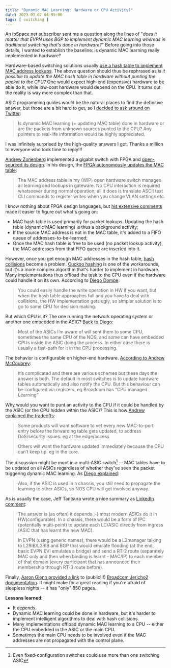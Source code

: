 ```yaml
---
title: "Dynamic MAC Learning: Hardware or CPU Activity?"
date: 2023-03-07 06:59:00
tags: [ switching ]
---
```

An ipSpace.net subscriber sent me a question along the lines of "_does it matter that EVPN uses BGP to implement dynamic MAC learning whereas in traditional switching that's done in hardware?_" Before going into those details, I wanted to establish the baseline: is dynamic MAC learning really implemented in hardware?

Hardware-based switching solutions usually [use a hash table to implement MAC address lookups](https://blog.ipspace.net/2022/02/packet-forwarding-header-lookup.html). The above question should thus be rephrased as _is it possible to update the MAC hash table in hardware without punting the packet to the CPU?_ One would expect high-end (expensive) hardware to be able do it, while low-cost hardware would depend on the CPU. It turns out the reality is way more complex than that. 
<!--more-->
ASIC programming guides would be the natural places to find the definitive answer, but those are a bit hard to get, so I [decided to ask around on Twitter](https://twitter.com/ioshints/status/1631319387096399872):

> Is dynamic MAC learning (= updating MAC table) done in hardware or are the packets from unknown sources punted to the CPU? Any pointers to real-life information would be highly appreciated.

I was infinitely surprised by the high-quality answers I got. Thanks a million to everyone who took time to reply!!!

[Andrew Zonenberg](https://twitter.com/azonenberg) implemented a gigabit switch with FPGA and [open-sourced its design](https://github.com/azonenberg/latentpacket/tree/master/latentred). In his design, the [FPGA autonomously updates the MAC table](https://twitter.com/azonenberg/status/1631347089736372225):

> The MAC address table in my (WIP) open hardware switch manages all learning and lookups in gateware. No CPU interaction is required whatsoever during normal operation; all it does is translate ASCII text CLI commands to register writes when you change VLAN settings etc.

I know nothing about FPGA design languages, but [his extensive comments](https://github.com/azonenberg/latentpacket/blob/master/latentred/rtl/fabric/MACAddressTable.sv?ts=4#L34) made it easier to figure out what's going on:

* MAC hash table is used primarily for packet lookups. Updating the hash table (dynamic MAC learning) is thus a background activity;
* If the source MAC address is not in the MAC table, it's added to a FIFO queue of addresses-to-be-learned;
* Once the MAC hash table is free to be used (no packet lookup activity), the MAC addresses from that FIFO queue are inserted into it.

However, once you get enough MAC addresses in the hash table, [hash collisions](https://en.wikipedia.org/wiki/Hash_collision) become a problem. [Cuckoo hashing](https://en.wikipedia.org/wiki/Cuckoo_hashing) is one of the workarounds, but it's a more complex algorithm that's harder to implement in hardware. Many implementations thus offload the task to the CPU even if the hardware could handle it on its own. According to [Diego Dompe](https://twitter.com/ddompe/status/1631324559264677891):

> You could easily handle the write operation in HW if you want, but when the hash table approaches full and you have to deal with collisions, the HW implementation gets ugly, so simpler solution is to go to some CPU for decision making.

But which CPU is it? The one running the network operating system or another one embedded in the ASIC? [Back to Diego](https://twitter.com/ddompe/status/1631324207677054977):

> Most of the ASICs I’m aware of will sent them to some CPU, sometimes the same CPU of the NOS, and some can have embedded CPUs inside the ASIC doing the process. In either case there is usually a fast-path for it in the CPU processing.

The behavior is configurable on higher-end hardware. [According to Andrew McCoubrey](https://twitter.com/mccoubr/status/1631322837137989632):

> It’s complicated and there are various schemes but these days the answer is both. The default in most switches is to update hardware tables automatically and also notify the CPU. But this behaviour can be configured via registers, eg Broadcom has “CPU managed Learning”

Why would you want to punt an activity to the CPU if it could be handled by the ASIC (or the CPU hidden within the ASIC)? This is how [Andrew explained the tradeoffs](https://twitter.com/mccoubr/status/1631356239249567745):

> Some products will want software to vet every new MAC-to-port entry before the forwarding table gets updated, to address DoS/security issues. eg at the edge/access
>
> Others will want the hardware updated immediately because the CPU can’t keep up. eg in the core.

The discussion might be moot in a multi-ASIC switch[^MA] -- MAC tables have to be updated on all ASICs regardless of whether they've seen the packet triggering dynamic MAC learning. As [Diego explained](https://twitter.com/ddompe/status/1631324758909263872):

> Also, if the ASIC is used in a chassis, you still need to propagate the learning to other ASICs, so NOS CPU will get involved anyway.

As is usually the case, Jeff Tantsura wrote a nice summary as [LinkedIn comment](https://www.linkedin.com/feed/update/urn:li:activity:7038768712052559872/):

> The answer is (as often) it depends ;-) most modern ASICs do it in HW(configurable). In a chassis, there would be a form of IPC (potentially multi-point) to update each LC/ASIC directly from ingress (ASIC that has learnt the new MAC).
>
> In EVPN (using generic names), there would be a L2manager talking to L2RIB/L3RIB and BGP that would emulate flooding (at the end, basic EVPN EVI emulates a bridge) and send a RT-2 route (separately MAC only and then when binding is learnt - MAC/IP) to each member of that domain (every participant that has announced their membership through RT-3 route before).

Finally, [Aaron Glenn provided a link](https://twitter.com/networkservice/status/1631329668866494467) to (public!!!) [Broadcom Jericho2 documentation](https://docs.broadcom.com/doc/88690-88800-88480-88280-Packet-Processing-Programming-Guide). It might make for a great reading if you're afraid of sleepless nights -- it has "only" 850 pages.

**Lessons learned:**

* It depends
* Dynamic MAC learning could be done in hardware, but it's harder to implement intelligent algorithms to deal with hash collisions.
* Many implementations offload dynamic MAC learning to a CPU -- either the CPU embedded in the ASIC or the main CPU.
* Sometimes the main CPU needs to be involved even if the MAC addresses are not propagated with the control plane.

[^MA]: Even fixed-configuration switches could use more than one switching ASIC